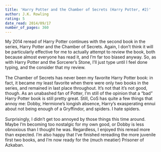 ```yaml
---
title: 'Harry Potter and the Chamber of Secrets (Harry Potter, #2)'
author: J.K. Rowling
rating: 5
date_read: 2014/09/17
number_of_pages: 360
---
```


My 2014 reread of Harry Potter continues with the second book in the series, Harry Potter and the Chamber of Secrets. Again, I don’t think it will be particularly effective for me to actually attempt to review the book, both because almost everyone has read it, and I’m far too biased anyway. So, as with Harry Potter and the Sorcerer’s Stone, I’ll just type until I feel done typing, and the consider that my review.<br/><br/>The Chamber of Secrets has never been my favorite Harry Potter book: in fact, it became my least favorite when there were only two books in the series, and remained in last place throughout. It’s not that it’s not good, though. As an unabashed fan of Potter, I’m still of the opinion that a “bad” Harry Potter book is still pretty great. Still, CoS has quite a few things that annoy me: Dobby, Hermione’s longish absence, Harry’s exasperating ennui about not being enough of a Gryffindor, and spiders. I hate spiders.<br/><br/>Surprisingly, I didn’t get too annoyed by those things this time around. Maybe I’m becoming too nostalgic for my own good, or Dobby is less obnoxious than I thought he was. Regardless, I enjoyed this reread more than expected. I’m also happy that I’ve finished rereading the more juvenile first two books, and I’m now ready for the (much meatier) Prisoner of Azkaban.